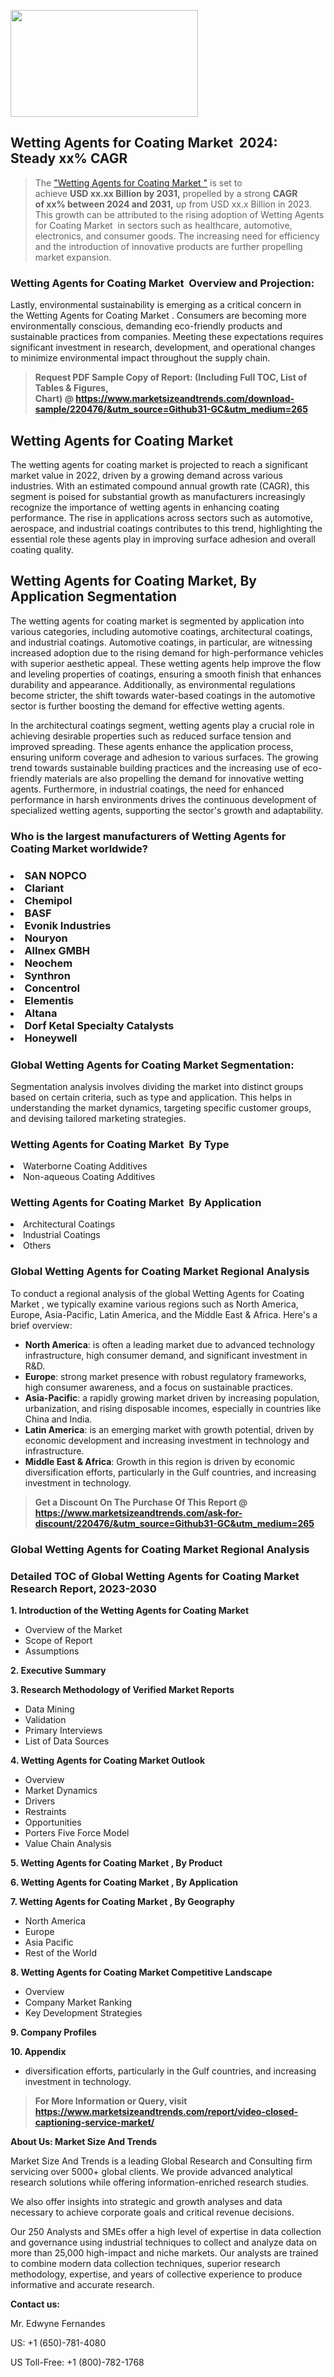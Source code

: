 <p><img class="alignnone size-medium wp-image-20088" src="https://ffe5etoiles.com/wp-content/uploads/2024/12/MST1-300x171.png" alt="" width="300" height="171" /></p><h2 id="ember46" class="ember-view reader-text-block__heading-2">Wetting Agents for Coating Market &nbsp;2024: Steady&nbsp;xx% CAGR</h2><blockquote id="ember47" class="ember-view reader-text-block__blockquote">The&nbsp;<a class="app-aware-link " href="https://www.marketsizeandtrends.com/download-sample/220476/&utm_source=Github31-GC&utm_medium=265" target="_blank" data-test-app-aware-link="">"Wetting Agents for Coating Market "</a>&nbsp;is set to achieve&nbsp;<strong>USD&nbsp;xx.xx&nbsp;Billion by 2031,</strong>&nbsp;propelled by a strong&nbsp;<strong>CAGR of&nbsp;xx% between 2024 and 2031,</strong>&nbsp;up from USD xx.x Billion in 2023. This growth can be attributed to the rising adoption of&nbsp;Wetting Agents for Coating Market &nbsp;in sectors such as healthcare, automotive, electronics, and consumer goods. The increasing need for efficiency and the introduction of innovative products are further propelling market expansion.</blockquote><h3 id="ember48" class="ember-view reader-text-block__heading-3">Wetting Agents for Coating Market &nbsp;Overview and Projection:</h3><p id="ember49" class="ember-view reader-text-block__paragraph">Lastly, environmental sustainability is emerging as a critical concern in the&nbsp;Wetting Agents for Coating Market . Consumers are becoming more environmentally conscious, demanding eco-friendly products and sustainable practices from companies. Meeting these expectations requires significant investment in research, development, and operational changes to minimize environmental impact throughout the supply chain.</p><blockquote id="ember50" class="ember-view reader-text-block__blockquote"><strong>Request PDF Sample Copy of Report: (Including Full TOC, List of Tables &amp; Figures, Chart)&nbsp;@&nbsp;<strong><a href="https://www.marketsizeandtrends.com/download-sample/220476/&utm_source=Github31-GC&utm_medium=265" target="_blank">https://www.marketsizeandtrends.com/download-sample/220476/&utm_source=Github31-GC&utm_medium=265</a></strong></strong></blockquote><h3 class=""><h2>Wetting Agents for Coating Market</h2><p>The wetting agents for coating market is projected to reach a significant market value in 2022, driven by a growing demand across various industries. With an estimated compound annual growth rate (CAGR), this segment is poised for substantial growth as manufacturers increasingly recognize the importance of wetting agents in enhancing coating performance. The rise in applications across sectors such as automotive, aerospace, and industrial coatings contributes to this trend, highlighting the essential role these agents play in improving surface adhesion and overall coating quality.</p><h2>Wetting Agents for Coating Market, By Application Segmentation</h2><p>The wetting agents for coating market is segmented by application into various categories, including automotive coatings, architectural coatings, and industrial coatings. Automotive coatings, in particular, are witnessing increased adoption due to the rising demand for high-performance vehicles with superior aesthetic appeal. These wetting agents help improve the flow and leveling properties of coatings, ensuring a smooth finish that enhances durability and appearance. Additionally, as environmental regulations become stricter, the shift towards water-based coatings in the automotive sector is further boosting the demand for effective wetting agents.</p><p>In the architectural coatings segment, wetting agents play a crucial role in achieving desirable properties such as reduced surface tension and improved spreading. These agents enhance the application process, ensuring uniform coverage and adhesion to various surfaces. The growing trend towards sustainable building practices and the increasing use of eco-friendly materials are also propelling the demand for innovative wetting agents. Furthermore, in industrial coatings, the need for enhanced performance in harsh environments drives the continuous development of specialized wetting agents, supporting the sector's growth and adaptability.</p></h3><h3 id="" class="">Who is the largest manufacturers of&nbsp;Wetting Agents for Coating Market worldwide?</h3><h3 class=""></Li><Li>SAN NOPCO</Li><Li> Clariant</Li><Li> Chemipol</Li><Li> BASF</Li><Li> Evonik Industries</Li><Li> Nouryon</Li><Li> Allnex GMBH</Li><Li> Neochem</Li><Li> Synthron</Li><Li> Concentrol</Li><Li> Elementis</Li><Li> Altana</Li><Li> Dorf Ketal Specialty Catalysts</Li><Li> Honeywell</h3><h3 id="ember53" class="ember-view reader-text-block__heading-3">Global&nbsp;Wetting Agents for Coating Market Segmentation:</h3><p id="ember54" class="ember-view reader-text-block__paragraph">Segmentation analysis involves dividing the market into distinct groups based on certain criteria, such as type and application. This helps in understanding the market dynamics, targeting specific customer groups, and devising tailored marketing strategies.</p><h3 id="" class="">Wetting Agents for Coating Market &nbsp;By Type</h3><p></Li><Li>Waterborne Coating Additives</Li><Li> Non-aqueous Coating Additives</p><h3 id="" class="">Wetting Agents for Coating Market &nbsp;By Application</h3><p class=""></Li><Li>Architectural Coatings</Li><Li> Industrial Coatings</Li><Li> Others</p><h3 id="ember62" class="ember-view reader-text-block__heading-3">Global Wetting Agents for Coating Market Regional Analysis</h3><p id="ember63" class="ember-view reader-text-block__paragraph">To conduct a regional analysis of the global Wetting Agents for Coating Market , we typically examine various regions such as North America, Europe, Asia-Pacific, Latin America, and the Middle East &amp; Africa. Here's a brief overview:</p><ul><li><strong>North America</strong>: is often a leading market due to advanced technology infrastructure, high consumer demand, and significant investment in R&amp;D.</li><li><strong>Europe</strong>: strong market presence with robust regulatory frameworks, high consumer awareness, and a focus on sustainable practices.</li><li><strong>Asia-Pacific</strong>: a rapidly growing market driven by increasing population, urbanization, and rising disposable incomes, especially in countries like China and India.</li><li><strong>Latin America</strong>: is an emerging market with growth potential, driven by economic development and increasing investment in technology and infrastructure.</li><li><strong>Middle East &amp; Africa</strong>: Growth in this region is driven by economic diversification efforts, particularly in the Gulf countries, and increasing investment in technology.</li></ul><blockquote id="ember61" class="ember-view reader-text-block__blockquote"><strong>Get a Discount On The Purchase Of This Report @ <strong><a href="https://html-cleaner.com/" target="">https://www.marketsizeandtrends.com/ask-for-discount/220476/&utm_source=Github31-GC&utm_medium=265</a></strong></strong></blockquote><h3 id="ember62" class="ember-view reader-text-block__heading-3">Global Wetting Agents for Coating Market Regional Analysis</h3><h3 id="" class="">Detailed TOC of Global Wetting Agents for Coating Market Research Report, 2023-2030</h3><p id="" class=""><strong>1. Introduction of the Wetting Agents for Coating Market </strong></p><ul><li>Overview of the Market</li><li>Scope of Report</li><li>Assumptions</li></ul><p id="" class=""><strong>2. Executive Summary</strong></p><p id="" class=""><strong>3. Research Methodology of Verified Market Reports</strong></p><ul><li>Data Mining</li><li>Validation</li><li>Primary Interviews</li><li>List of Data Sources</li></ul><p id="" class=""><strong>4. Wetting Agents for Coating Market Outlook</strong></p><ul><li>Overview</li><li>Market Dynamics</li><li>Drivers</li><li>Restraints</li><li>Opportunities</li><li>Porters Five Force Model</li><li>Value Chain Analysis</li></ul><p id="" class=""><strong>5. Wetting Agents for Coating Market , By Product</strong></p><p id="" class=""><strong>6. Wetting Agents for Coating Market , By Application</strong></p><p id="" class=""><strong>7. Wetting Agents for Coating Market , By Geography</strong></p><ul><li>North America</li><li>Europe</li><li>Asia Pacific</li><li>Rest of the World</li></ul><p id="" class=""><strong>8. Wetting Agents for Coating Market Competitive Landscape</strong></p><ul><li>Overview</li><li>Company Market Ranking</li><li>Key Development Strategies</li></ul><p id="" class=""><strong>9. Company Profiles</strong></p><p id="" class=""><strong>10. Appendix</strong></p><ul><li>diversification efforts, particularly in the Gulf countries, and increasing investment in technology.</li></ul><blockquote id="ember65" class="ember-view reader-text-block__blockquote"><strong>For More Information or Query, visit <strong><strong><a href="https://html-cleaner.com/" target="">https://www.marketsizeandtrends.com/report/video-closed-captioning-service-market/</a></strong></strong></strong></blockquote><p id="" class=""><strong>About Us: Market Size And Trends</strong></p><p id="" class="">Market Size And Trends is a leading Global Research and Consulting firm servicing over 5000+ global clients. We provide advanced analytical research solutions while offering information-enriched research studies.</p><p id="" class="">We also offer insights into strategic and growth analyses and data necessary to achieve corporate goals and critical revenue decisions.</p><p id="" class="">Our 250 Analysts and SMEs offer a high level of expertise in data collection and governance using industrial techniques to collect and analyze data on more than 25,000 high-impact and niche markets. Our analysts are trained to combine modern data collection techniques, superior research methodology, expertise, and years of collective experience to produce informative and accurate research.</p><p id="" class=""><strong>Contact us:</strong></p><p id="" class="">Mr. Edwyne Fernandes</p><p id="" class="">US: +1 (650)-781-4080</p><p id="" class="">US Toll-Free: +1 (800)-782-1768</p>
